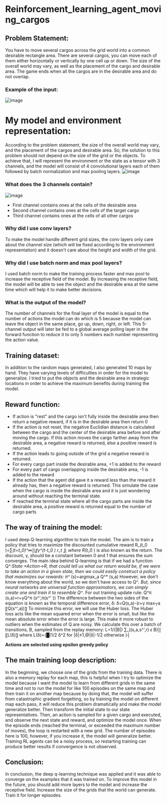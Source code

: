 # Reinforcement_learning_agent_moving_cargos

## Problem Statement:
You have to move several cargos across the grid world into a common desirable rectangle area. There are several cargos, you can move each of them either horizontally or vertically by one cell up or down. The size of the overall world may vary, as well as the placement of the cargo and desirable area. The game ends when all the cargos are in the desirable area and do not overlap.

### Example of the input:
![image](https://user-images.githubusercontent.com/71794972/208931579-566c72e1-2516-4326-875d-241f1a17cd27.png)

# My model and environment representation:
According to the problem statement, the size of the overall world may vary, and the placement of the cargos and desirable area. So, the solution to this problem should not depend on the size of the grid or the objects. To achieve that, I will represent the environment or the state as a tensor with 3 channels, and the model will consist of 4 convolutional layers each of them followed by batch normalization and max pooling layers.
![image](https://user-images.githubusercontent.com/71794972/208931792-f2962a60-73f4-4e4d-a60c-501be109d004.png)

### What does the 3 channels contain?
![image](https://user-images.githubusercontent.com/71794972/208932253-78a5aa12-f26a-4b39-ae9b-b180158e0b60.png)

-	First channel contains ones at the cells of the desirable area
-	Second channel contains ones at the cells of the target cargo
-	Third channel contains ones at the cells of all other cargos


### Why did I use conv layers?

To make the model handle different grid sizes, the conv layers only care about the channel size (which will be fixed according to the environment representation) and it doesn't care about the height and width of the grid. 

### Why did I use batch norm and max pool layers?

I used batch norm to make the training process faster and max pool to increase the receptive field of the model. By increasing the receptive field, the model will be able to see the object and the desirable area at the same time which will help it to make better decisions.

### What is the output of the model?

The number of channels for the final layer of the model is equal to the number of actions the model can do which is 5 because the model can leave the object in the same place, go up, down, right, or left. This 5-channel output will later be fed to a global average polling layer in the forward function to reduce it to only 5 numbers each number representing the action value. 

## Training dataset:
In addition to the random maps generated, I also generated 10 maps by hand. They have varying levels of difficulties in order for the model to generalize. I tried to put the objects and the desirable area in strategic locations in order to achieve the maximum benefits during training the model. 

## Reward function:
-	If action is "rest" and the cargo isn't fully inside the desirable area then return a negative reward, if it is in the desirable area then return 0
-	If the action is not reset, the negative Euclidian distance is calculated between the cargo and the center of the desirable area before and after moving the cargo. If this action moves the cargo farther away from the desirable area, a negative reward is returned, else a positive reward is returned.
-	If the action leads to going outside of the grid a negative reward is returned.
-	For every cargo part inside the desirable area, +1 is added to the reward
-	For every part of cargo overlapping inside the desirable area, -1 is added to the reward
-	If the action that the agent did gave it a reward less than the reward it already has, then a negative reward is returned. This simulate the case when the cargo is inside the desirable area and it is just wondering around without reaching the terminal state.
-	If reached the terminal state where all the cargo parts are inside the desirable area, a positive reward is returned equal to the number of cargo parts

## The way of training the model:
I used deep Q-learning algorithm to train the model. The aim is to train a policy that tries to maximize the discounted cumulative reward R_(t_0 )=∑_(t=t_0)^∞▒〖γ^(t-t_0 ) r_t 〗, where R_(t_0 ) is also known as the return. The discount, γ, should be a constant between 0 and 1 that ensures the sum converges. The main idea behind Q-learning is that if we had a function Q^*:State ×Action→R, that could tell us what our return would be, if we were to take an action in a given state, then we could easily construct a policy that maximizes our rewards:
π^* (s)=argmax_a Q^* (s,a)
However, we don't know everything about the world, so we don't have access to Q^*. But, since neural networks are universal function approximators, we can simply create one and train it to resemble Q^*.
For out training update rule: 
Q^π (s,a)=r+γQ^π (s^',π(s^' ))
The difference between the two sides of the equation is known as the temporal difference error, δ:
δ=Q(s,a)-(r+γ  max┬a⁡〖Q(s^',a))〗
To minimize this error, we will use the Huber loss. The Huber loss acts like the mean squared error when the error is small, but like the mean absolute error when the error is large. This make it more robust to outliers when the estimates of Q are noisy. We calculate this over a batch of transitions, B, sampled from the replay memory:
L=1/(|B|)  ∑_((s,a,s^',r)  ϵ B)▒〖L(δ)〗
where L(δ)={█(1/2 δ^2       for |δ|≤1,@|δ|-1/2     otherwise      )┤

**Actions are selected using epsilon greedy policy**

## The main training loop description:

In the beginning, we choose one of the grids from the training data. There is also a memory replay for each map, this is helpful when I try to optimize the model because I want the model to learn from different grids in the same time and not to run the model for like 100 episodes on the same map and then train it on another map because by doing that, the model will suffer from catastrophic gradient forgetting, so by training the model on different map each pass, it will reduce this problem dramatically and make the model generalize better. Then transform the initial state to our state representatives. Then, an action is sampled for a given cargo and executed, and observe the next state and reward, and optimize the model once. When the episode ends (reached the terminal, or exceeded the maximum number of moves), the loop is restarted with a new grid. The number of episodes here is 100, however, if you increase it, the model will generalize better. Training RL agents can be a noisy process, so restarting training can produce better results if convergence is not observed.

## Conclusion:
In conclusion, the deep q-learning technique was applied and it was able to converge on the examples that it was trained on. To improve this model in the future, you should add more layers to the model and increase the receptive field. Increase the size of the grids that the world can generate. Train it for longer episodes.







